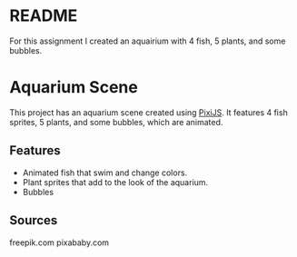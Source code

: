 # README

For this assignment I created an aquairium with 4 fish, 5 plants, and some bubbles.

# Aquarium Scene

This project has an aquarium scene created using [PixiJS](http://pixijs.download/release/pixi.js). It features 4 fish sprites, 5 plants, and some bubbles, which are animated. 

## Features

- Animated fish that swim and change colors.
- Plant sprites that add to the look of the aquarium.
- Bubbles

## Sources
freepik.com
pixababy.com


